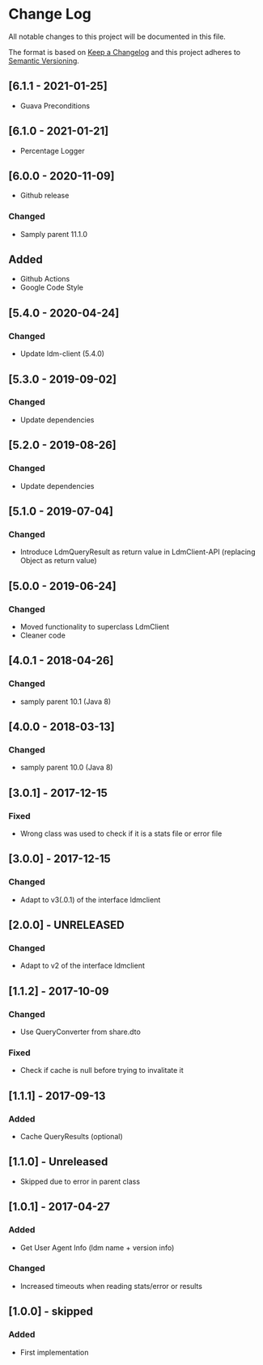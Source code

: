 # Change Log
All notable changes to this project will be documented in this file.

The format is based on [Keep a Changelog](http://keepachangelog.com/)
and this project adheres to [Semantic Versioning](http://semver.org/).

## [6.1.1 - 2021-01-25]
- Guava Preconditions

## [6.1.0 - 2021-01-21]
- Percentage Logger

## [6.0.0 - 2020-11-09]
- Github release
### Changed
- Samply parent 11.1.0
## Added
- Github Actions
- Google Code Style

## [5.4.0 - 2020-04-24]
### Changed
- Update ldm-client (5.4.0)

## [5.3.0 - 2019-09-02]
### Changed
- Update dependencies

## [5.2.0 - 2019-08-26]
### Changed
- Update dependencies

## [5.1.0 - 2019-07-04]
### Changed
- Introduce LdmQueryResult as return value in LdmClient-API (replacing Object as return value)

## [5.0.0 - 2019-06-24]
### Changed
- Moved functionality to superclass LdmClient
- Cleaner code

## [4.0.1 - 2018-04-26]
### Changed
- samply parent 10.1 (Java 8)

## [4.0.0 - 2018-03-13]
### Changed
- samply parent 10.0 (Java 8)

## [3.0.1] - 2017-12-15
### Fixed
- Wrong class was used to check if it is a stats file or error file

## [3.0.0] - 2017-12-15
### Changed
- Adapt to v3(.0.1) of the interface ldmclient

## [2.0.0] - UNRELEASED
### Changed
- Adapt to v2 of the interface ldmclient

## [1.1.2] - 2017-10-09
### Changed
- Use QueryConverter from share.dto

### Fixed
- Check if cache is null before trying to invalitate it

## [1.1.1] - 2017-09-13
### Added
- Cache QueryResults (optional)

## [1.1.0] - Unreleased
- Skipped due to error in parent class

## [1.0.1] - 2017-04-27
### Added
- Get User Agent Info (ldm name + version info)

### Changed
- Increased timeouts when reading stats/error or results

## [1.0.0] - skipped
### Added
- First implementation

